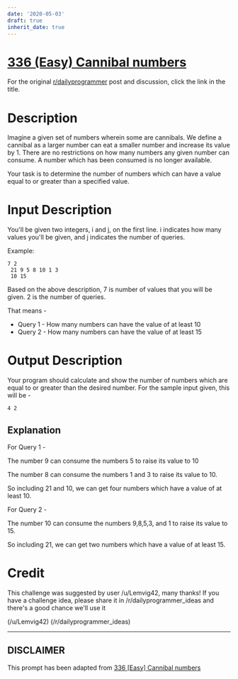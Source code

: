 ```yaml
---
date: '2020-05-03'
draft: true
inherit_date: true
---
```


# [336 (Easy) Cannibal numbers](https://www.reddit.com/r/dailyprogrammer/comments/76qk58/20171016_challenge_336_easy_cannibal_numbers/)

For the original [r/dailyprogrammer](https://www.reddit.com/r/dailyprogrammer/) post and discussion, click the link in the title.

# Description
Imagine a given set of numbers wherein some are cannibals. We define a cannibal as a larger number can eat a smaller number and increase its value by 1. There are no restrictions on how many numbers any given number can consume.   A number which has been consumed is no longer available.  

Your task is to determine the number of numbers which can have a value equal to or greater than a specified value.  

# Input Description
You'll be given two integers, i and j, on the first line. i indicates how many values you'll be given, and j indicates the number of queries.  

Example:  


```
7 2     
 21 9 5 8 10 1 3
 10 15
```
Based on the above description, 7 is number of values that you will be given.  2 is the number of queries.  

That means -
* Query 1 - How many numbers can have the value of at least 10
* Query 2 - How many numbers can have the value of at least 15

# Output Description
Your program should calculate and show the number of numbers which are equal to or greater than the desired number.  For the sample input given, this will be - 


```
4 2
```
## Explanation
For Query 1 - 

The number 9 can consume the numbers 5 to raise its value to 10 

The number 8 can consume the numbers 1 and 3 to raise its value to 10.  

So including 21 and 10, we can get four numbers which have a value of at least 10.     

For Query 2 -  

The number 10 can consume the numbers 9,8,5,3, and 1 to raise its value to 15.  

So including 21, we can get two numbers which have a value of at least 15.  

# Credit
This challenge was suggested by user /u/Lemvig42, many thanks! If you have a challenge idea, please share it in /r/dailyprogrammer_ideas and there's a good chance we'll use it

(/u/Lemvig42)
(/r/dailyprogrammer_ideas)

----
## **DISCLAIMER**
This prompt has been adapted from [336 [Easy] Cannibal numbers](https://www.reddit.com/r/dailyprogrammer/comments/76qk58/20171016_challenge_336_easy_cannibal_numbers/
)
